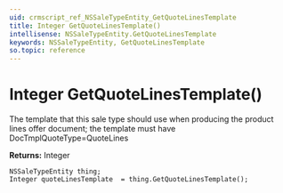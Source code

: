 ```yaml
---
uid: crmscript_ref_NSSaleTypeEntity_GetQuoteLinesTemplate
title: Integer GetQuoteLinesTemplate()
intellisense: NSSaleTypeEntity.GetQuoteLinesTemplate
keywords: NSSaleTypeEntity, GetQuoteLinesTemplate
so.topic: reference
---
```


# Integer GetQuoteLinesTemplate()

The template that this sale type should use when producing the product lines offer document; the template must have DocTmplQuoteType=QuoteLines

**Returns:** Integer

```crmscript
NSSaleTypeEntity thing;
Integer quoteLinesTemplate  = thing.GetQuoteLinesTemplate();
```

